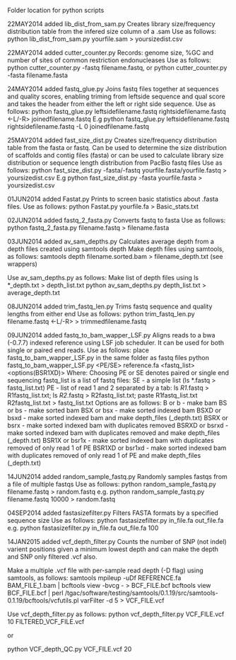 Folder location for python scripts

22MAY2014 added lib_dist_from_sam.py
Creates library size/frequency distribution table from the infered size column of a .sam
Use as follows:
python lib_dist_from_sam.py yourfile.sam > yoursizedist.csv

22MAY2014 added cutter_counter.py
Records: genome size, %GC and number of sites of common restriction endonucleases
Use as follows:
python cutter_counter.py -fastq filename.fastq, or
python cutter_counter.py -fasta filename.fasta

24MAY2014 added fastq_glue.py
Joins fastq files together at sequences and quality scores, enabling triming from leftside sequence and qual score and takes the header from either the left or right side sequence.
Use as follows:
python fastq_glue.py leftsidefilename.fastq rightsidefilename.fastq <-L/-R> <trim left by interger> joinedfilename.fastq
E.g python fastq_glue.py leftsidefilename.fastq rightsidefilename.fastq -L 0 joinedfilename.fastq

25MAY2014 added fast_size_dist.py
Creates size/frequency distribution table from the fasta or fastq. Can be used to determine the size distribution of scaffolds and contig files (fasta) or can be used to calculate library size distribution or sequence length distribution from PacBio fastq files
Use as follows:
python fast_size_dist.py -fasta/-fastq yourfile.fasta/yourfile.fastq > yoursizedist.csv
E.g python fast_size_dist.py -fasta yourfile.fasta > yoursizedist.csv

01JUN2014 added Fastat.py
Prints to screen basic statistics about .fasta files.
Use as follows:
python Fastat.py yourfile.fa > Basic_stats.txt

02JUN2014 added fastq_2_fasta.py
Converts fastq to fasta
Use as follows:
python fastq_2_fasta.py filename.fastq > filename.fasta

03JUN2014 added av_sam_depths.py
Calculates average depth from a depth files created using samtools depth
Make depth files using samtools, as follows:
samtools depth filename.sorted.bam > filename_depth.txt (see wrappers)

Use av_sam_depths.py as follows:
Make list of depth files using ls *_depth.txt > depth_list.txt
python av_sam_depths.py depth_list.txt > average_depth.txt

08JUN2014 added trim_fastq_len.py
Trims fastq sequence and quality lengths from either end
Use as follows:
python trim_fastq_len.py filename.fastq <-L/-R> <trim by integer> > trimmedfilename.fastq

09JUN2014 added fastq_to_bam_wapper_LSF.py
Aligns reads to a bwa (-0.7.7) indexed reference using LSF job scheduler.
It can be used for both single or paired end reads.
Use as follows:
	place fastq_to_bam_wapper_LSF.py in the same folder as fastq files
	python fastq_to_bam_wapper_LSF.py <PE/SE> reference.fa <fastq_list> <options(BSR1XD)> <LSF queue> <optional prefix>
Where:
Choosing PE or SE denotes paired or single end sequencing
fastq_list is a list of fastq files:
	SE - a simple list (ls *.fastq > fastq_list.txt)
	PE - list of read 1 and 2 separated by a tab:
		ls *R1*.fastq > R1fastq_list.txt;
		ls *R2*.fastq > R2fastq_list.txt;
		paste R1fastq_list.txt R2fastq_list.txt > fastq_list.txt
Options are as follows:
	B or b - make bam
	BS or bs - make sorted bam
	BSX or bsx - make sorted indexed bam
	BSXD or bsxd - make sorted indexed bam and make depth_files (_depth.txt)
	BSRX or bsrx - make sorted indexed bam with duplicates removed
	BSRXD or bsrxd - make sorted indexed bam with duplicates removed and make depth_files (_depth.txt)
	BSR1X or bsr1x - make sorted indexed bam with duplicates removed of only read 1 of PE
	BSR1XD or bsr1xd - make sorted indexed bam with duplicates removed of only read 1 of PE and make depth_files (_depth.txt)

14JUN2014 added random_sample_fastq.py
Randomly samples fastqs from a file of multiple fastqs
Use as follows:
python random_sample_fastq.py filename.fastq <sample number integer> > random.fastq
e.g.
python random_sample_fastq.py filename.fastq 10000 > random.fastq

04SEP2014 added fastasizefilter.py
Filters FASTA formats by a specified sequence size
Use as follows:
python fastasizefilter.py in_file.fa out_file.fa <keep greater than size>
e.g.
python fastasizefilter.py in_file.fa out_file.fa 100

14JAN2015 added vcf_depth_filter.py
Counts the number of SNP (not indel) varient positions given a minimum lowest depth and can make the depth and SNP only filtered .vcf also.

Make a multiple .vcf file with per-sample read depth (-D flag) using samtools, as follows:
samtools mpileup -uDf REFERENCE.fa BAM_FILE_1.bam | bcftools view -bvcg - >  BCF_FILE.bcf
bcftools view BCF_FILE.bcf | perl /tgac/software/testing/samtools/0.1.19/src/samtools-0.1.19/bcftools/vcfutils.pl varFilter -d 5 > VCF_FILE.vcf

Use vcf_depth_filter.py as follows:
python vcf_depth_filter.py VCF_FILE.vcf 10 FILTERED_VCF_FILE.vcf 

or

python VCF_depth_QC.py VCF_FILE.vcf 20
